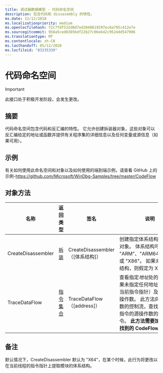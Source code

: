 ```yaml
---
title: 调试器数据模型 - 代码命名空间
description: 包含代码和 dissasembly 的特性。
ms.date: 12/12/2018
ms.localizationpriority: medium
ms.openlocfilehash: f2c7fdf532d8d7ed2040819297ec6a795c412e7e
ms.sourcegitcommit: 958a5ced83856df22627c06eb42c9524dd547906
ms.translationtype: MT
ms.contentlocale: zh-CN
ms.lasthandoff: 05/12/2020
ms.locfileid: "83235339"
---
```

# <a name="the-code-namespace"></a>代码命名空间

> [!IMPORTANT]
>  此接口处于积极开发阶段，会发生更改。
>

## <a name="summary"></a>摘要
代码命名空间包含代码和反汇编的特性。 它允许创建拆装器对象，这些对象可以反汇编给定的地址或函数并提供有关程序集的详细信息以及任何变量或源信息（如果可用）。

## <a name="sample"></a>示例
有关如何使用此命名空间和对象以及如何使用的端到端示例，请查看 GitHub 上的示例-https://github.com/Microsoft/WinDbg-Samples/tree/master/CodeFlow 

## <a name="object-methods"></a>对象方法
|名称|返回类型|签名|说明|
|--- |--- |--- |--- |
|CreateDisassembler| [拆装](dbgmodel-object-disassembler.md)|CreateDisassembler （[体系结构]）|创建指定体系结构的拆装器对象。 体系结构可以是 "ARM"、"ARM64"、"X64" 或 "X86"。 如果未指定体系结构，则假定为 X64。 |
|TraceDataFlow|[指令](dbgmodel-object-instruction.md)[集合](dbgmodel-namespace-collections.md)|TraceDataFlow （[address]）|查看指定*地址*处的指令（如果未指定任何地址，则查看当前指令指针）及其所有源操作数。 此方法向后遍历函数的控制流，查找影响跟踪指令的源操作数的任何指令。 **此方法需要加载在[此处](https://github.com/Microsoft/WinDbg-Samples/tree/master/CodeFlow)找到的 CodeFlow 扩展。**|

## <a name="remarks"></a>备注
默认情况下，CreateDisassembler 默认为 "X64"，在某个时候，此行为将更改以在当前线程的指令指针上提取模块的体系结构。